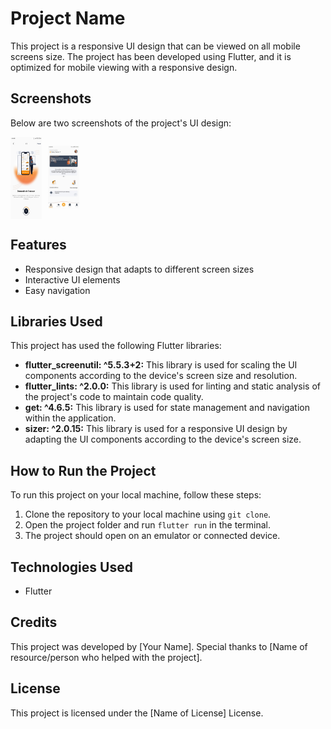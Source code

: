 # Project Name

This project is a responsive UI design that can be viewed on all mobile screens size. The project has been developed using Flutter, and it is optimized for mobile viewing with a responsive design.

## Screenshots

Below are two screenshots of the project's UI design:
<div style="display: flex;">
  <img
     src="images/WhatsApp Image 2023-03-09 at 16.47.46.jpg"
     alt="Alt text"
     title="Optional title"
     style="max-width: 50px; margin-right: 10px;">
  
  <img
     src="images/WhatsApp Image 2023-03-09 at 16.47.45.jpg"
     alt="Alt text"
     title="Optional title"
     style="max-width: 50px; margin-right">
</div>

  
## Features

- Responsive design that adapts to different screen sizes
- Interactive UI elements
- Easy navigation

## Libraries Used

This project has used the following Flutter libraries:

- **flutter_screenutil: ^5.5.3+2:** This library is used for scaling the UI components according to the device's screen size and resolution.
- **flutter_lints: ^2.0.0:** This library is used for linting and static analysis of the project's code to maintain code quality.
- **get: ^4.6.5:** This library is used for state management and navigation within the application.
- **sizer: ^2.0.15:** This library is used for a responsive UI design by adapting the UI components according to the device's screen size.

## How to Run the Project

To run this project on your local machine, follow these steps:

1. Clone the repository to your local machine using `git clone`.
2. Open the project folder and run `flutter run` in the terminal.
3. The project should open on an emulator or connected device.

## Technologies Used

- Flutter

## Credits

This project was developed by [Your Name]. Special thanks to [Name of resource/person who helped with the project].

## License

This project is licensed under the [Name of License] License.
